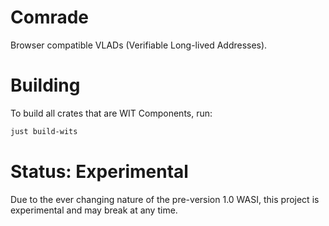 # Comrade

Browser compatible VLADs (Verifiable Long-lived Addresses).

# Building

To build all crates that are WIT Components, run:

```sh
just build-wits
```

# Status: Experimental

Due to the ever changing nature of the pre-version 1.0 WASI, this project is experimental and may break at any time.
